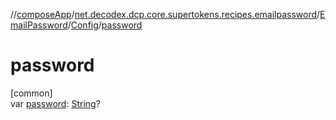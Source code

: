 //[composeApp](../../../../index.md)/[net.decodex.dcp.core.supertokens.recipes.emailpassword](../../index.md)/[EmailPassword](../index.md)/[Config](index.md)/[password](password.md)

# password

[common]\
var [password](password.md): [String](https://kotlinlang.org/api/latest/jvm/stdlib/kotlin/-string/index.html)?
